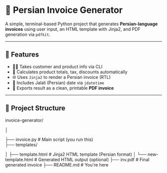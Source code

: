 # 🧾 Persian Invoice Generator

A simple, terminal-based Python project that generates **Persian-language invoices** using user input, an HTML template with Jinja2, and PDF generation via `pdfkit`.

---

## 📌 Features

- 🧑‍💼 Takes customer and product info via CLI
- 🧾 Calculates product totals, tax, discounts automatically
- 🌐 Uses `Jinja2` to render a Persian invoice (RTL)
- 📅 Includes Jalali (Persian) date via `jdatetime`
- 📄 Exports result as a clean, printable **PDF invoice**

---

## 📁 Project Structure

invoice-generator/

│

├── invoice.py # Main script (you run this)   
├── templates/

│ ├── template.html # Jinja2 HTML template (Persian format)
│ └── new-template.html # Generated HTML output (optional)
├── inv.pdf # Final generated invoice
├── README.md # You're here

